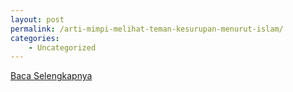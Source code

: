 ```yaml
---
layout: post
permalink: /arti-mimpi-melihat-teman-kesurupan-menurut-islam/
categories:
    - Uncategorized
---
```


[Baca Selengkapnya](/08)